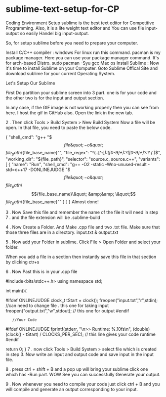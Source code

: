 # sublime-text-setup-for-CP
Coding Environment Setup
sublime is the best text editor for Competitive Programming. Also, it is a lite weight text editor and You can use file input-output so easily Handel big input-output.

So, for setup sublime before you need to prepare your computer.

Install C/C++ compiler :
windows
For linux run this command. pacman is my package manager. Here you can use your package manager command. It's for arch-based Distro. sudo pacman -Syu gcc
Mac os
Install Sublime :
Now it's time to install Sublime on your Computer. Goto Sublime Offical Site and download sublime for your current Operating System.

Let's Setup Our Sublime



First Do partition your sublime screen into 3 part. one is for your code and the other two is for the input and output section.


In any case, if the GIF image is not working properly then you can see from here. I host the gif in GitHub also. Open the link in the new tab.

2 . Then click Tools > Build System > New Build System Now a file will be open. In that file, you need to paste the below code.

{
    "shell_cmd": "g++ \"$$${file}\&quot; -o \&quot;$$${file_path}/${file_base_name}\"",
    "file_regex": "^(..[^:]*):([0-9]+):?([0-9]+)?:? (.*)$",
    "working_dir": "${file_path}",
    "selector": "source.c, source.c++",
    "variants":
    [
        {
            "name": "Run",
            "shell_cmd": "g++ -O2 -static -Wno-unused-result -std=c++17 -DONLINEJUDGE \"$$${file}\&quot; -o \&quot;$$${file_path}/$$${file_base_name}\&quot; &amp;&amp; \&quot;$$${file_path}/${file_base_name}\""
        }
    ]
}
Almost done!

3 . Now Save this file and remember the name of the file it will need in step 7 . and the file extension will be .sublime-build

4 . Now Create a Folder. And Make .cpp file and two .txt file. Make sure that those three files are in a directory. input.txt & output.txt

5 . Now add your Folder in sublime. Click File > Open Folder and select your folder.

When you add a file in a section then instantly save this file in that section by clicking ctr+s

6 . Now Past this is in your .cpp file

 #include<bits/stdc++.h>
using namespace    std;

int main(){

   #ifdef ONLINEJUDGE
       clock_t tStart = clock();
       freopen("input.txt","r",stdin); //can need to change file . this one for taking input
       freopen("output.txt","w",stdout); // this one for output
  #endif

       //Your Code

  #ifdef ONLINEJUDGE
     fprintf(stderr, "\n>> Runtime: %.10fs\n", (double) (clock() - tStart) / CLOCKS_PER_SEC); // this line gives your code runtime
  #endif

   return 0;
}
7 . now click Tools > Build System > select file which is created in step 3. Now write an input and output code and save input in the input file.

8 . press ctrl + shift + B and a pop up will bring your sublime click one which has -Run part. WOW See you can successfully Generate your output.

9 . Now whenever you need to compile your code just click ctrl + B and you will compile and generate an output corresponding to your input.